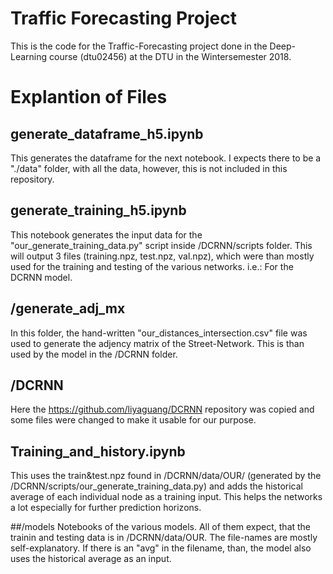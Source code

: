 # Traffic Forecasting Project

This is the code for the Traffic-Forecasting project done in the Deep-Learning course (dtu02456) at the DTU in the Wintersemester 2018.


# Explantion of Files

## generate_dataframe_h5.ipynb
This generates the dataframe for the next notebook.
I expects there to be a "./data" folder, with all the data, however, this is not included in this repository.

## generate_training_h5.ipynb
This notebook generates the input data for the "our_generate_training_data.py" script inside /DCRNN/scripts folder.
This will output 3 files (training.npz, test.npz, val.npz), which were than mostly used for the training and testing of the various networks.
i.e.: For the DCRNN model.

## /generate_adj_mx
In this folder, the hand-written "our_distances_intersection.csv" file was used to generate the adjency matrix of the Street-Network.
This is than used by the model in the /DCRNN folder.

## /DCRNN
Here the https://github.com/liyaguang/DCRNN repository was copied and some files were changed to make it usable for our purpose.

## Training_and_history.ipynb
This uses the train&test.npz found in /DCRNN/data/OUR/ (generated by the /DCRNN/scripts/our_generate_training_data.py) and adds the historical average of each individual node as a training input.
This helps the networks a lot especially for further prediction horizons.

##/models
Notebooks of the various models.
All of them expect, that the trainin and testing data is in /DCRNN/data/OUR.
The file-names are mostly self-explanatory.
If there is an "avg" in the filename, than, the model also uses the historical average as an input.
